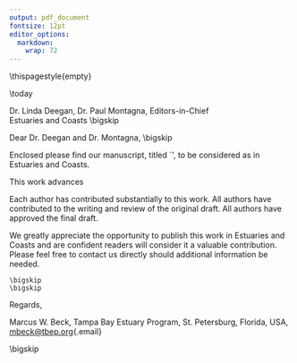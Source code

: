 ```yaml
---
output: pdf_document
fontsize: 12pt
editor_options: 
  markdown: 
    wrap: 72
---
```


\thispagestyle{empty}

\today

Dr. Linda Deegan, Dr. Paul Montagna, Editors-in-Chief\
Estuaries and Coasts \bigskip

Dear Dr. Deegan and Dr. Montagna, \bigskip

Enclosed please find our manuscript, titled \`', to be considered as  in Estuaries and Coasts.

This work advances

Each author has contributed substantially to this work. All authors have contributed to the writing and review of the original draft. All authors have approved the final draft.

We greatly appreciate the opportunity to publish this work in Estuaries and Coasts and are confident readers will consider it a valuable contribution. Please feel free to contact us directly should additional information be needed.

```{=tex}
\bigskip
\bigskip
```
Regards,

Marcus W. Beck, Tampa Bay Estuary Program, St. Petersburg, Florida, USA,
[mbeck\@tbep.org](mailto:mbeck@tbep.org){.email}

\bigskip
